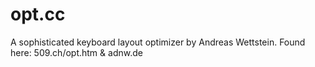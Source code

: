 # opt.cc
A sophisticated keyboard layout optimizer by Andreas Wettstein. Found here: 509.ch/opt.htm &amp; adnw.de

